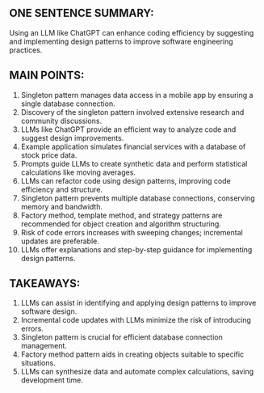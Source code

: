 ## ONE SENTENCE SUMMARY:

Using an LLM like ChatGPT can enhance coding efficiency by suggesting and implementing design patterns to improve software engineering practices.

## MAIN POINTS:

1. Singleton pattern manages data access in a mobile app by ensuring a single database connection.
2. Discovery of the singleton pattern involved extensive research and community discussions.
3. LLMs like ChatGPT provide an efficient way to analyze code and suggest design improvements.
4. Example application simulates financial services with a database of stock price data.
5. Prompts guide LLMs to create synthetic data and perform statistical calculations like moving averages.
6. LLMs can refactor code using design patterns, improving code efficiency and structure.
7. Singleton pattern prevents multiple database connections, conserving memory and bandwidth.
8. Factory method, template method, and strategy patterns are recommended for object creation and algorithm structuring.
9. Risk of code errors increases with sweeping changes; incremental updates are preferable.
10. LLMs offer explanations and step-by-step guidance for implementing design patterns.

## TAKEAWAYS:

1. LLMs can assist in identifying and applying design patterns to improve software design.
2. Incremental code updates with LLMs minimize the risk of introducing errors.
3. Singleton pattern is crucial for efficient database connection management.
4. Factory method pattern aids in creating objects suitable to specific situations.
5. LLMs can synthesize data and automate complex calculations, saving development time.

